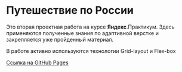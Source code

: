 # Путешествие по России

Это вторая проектная работа на курсе **Яндекс**.Практикум.
Здесь применяются полученные знания по адаптивной верстке и закрепляется уже пройденный материал.

В работе активно используются технологии Grid-layout и Flex-box

[Ссылка на GitHub Pages](https://zhukek.github.io/russian-travel/index.html)